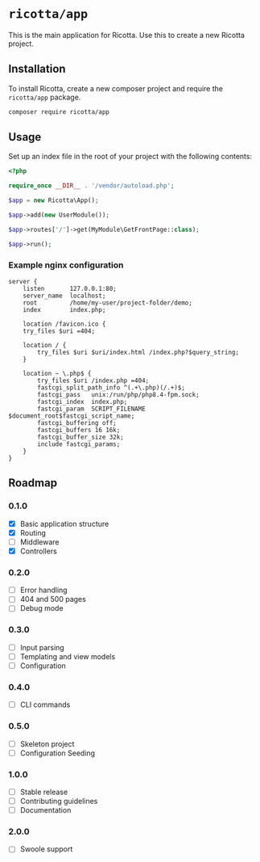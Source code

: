 `ricotta/app`
=============

This is the main application for Ricotta. Use this to create a new Ricotta project.

## Installation

To install Ricotta, create a new composer project and require the `ricotta/app` package.

```bash
composer require ricotta/app
```

## Usage

Set up an index file in the root of your project with the following contents:

```php
<?php

require_once __DIR__ . '/vendor/autoload.php';

$app = new Ricotta\App();

$app->add(new UserModule());

$app->routes['/']->get(MyModule\GetFrontPage::class);

$app->run();
```

### Example nginx configuration

```
server {
    listen       127.0.0.1:80;
    server_name  localhost;
    root         /home/my-user/project-folder/demo;
    index        index.php;

    location /favicon.ico {
    try_files $uri =404;

    location / {
        try_files $uri $uri/index.html /index.php?$query_string;
    }
    
    location ~ \.php$ {
        try_files $uri /index.php =404;
        fastcgi_split_path_info ^(.+\.php)(/.+)$;
        fastcgi_pass   unix:/run/php/php8.4-fpm.sock;
        fastcgi_index  index.php;
        fastcgi_param  SCRIPT_FILENAME  $document_root$fastcgi_script_name;
        fastcgi_buffering off;
        fastcgi_buffers 16 16k;
        fastcgi_buffer_size 32k;
        include fastcgi_params;
    }
}
```

## Roadmap

### 0.1.0

- [x] Basic application structure
- [x] Routing
- [ ] Middleware
- [x] Controllers

### 0.2.0

- [ ] Error handling
- [ ] 404 and 500 pages
- [ ] Debug mode

### 0.3.0

- [ ] Input parsing
- [ ] Templating and view models
- [ ] Configuration

### 0.4.0
- [ ] CLI commands

### 0.5.0
- [ ] Skeleton project
- [ ] Configuration Seeding

### 1.0.0

- [ ] Stable release
- [ ] Contributing guidelines
- [ ] Documentation

### 2.0.0

- [ ] Swoole support
